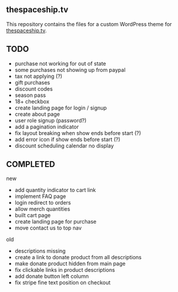 ## thespaceship.tv
This repository contains the files for a custom WordPress theme for [thespaceship.tv](https://thespaceship.tv).

## TODO

- purchase not working for out of state
- some purchases not showing up from paypal
- tax not applying (?)
- gift purchases
- discount codes
- season pass
- 18+ checkbox
- create landing page for login / signup
- create about page
- user role signup (password?)
- add a pagination indicator
- fix layout breaking when show ends before start (?)
- add error icon if show ends before start (?)
- discount scheduling calendar no display

## COMPLETED

new
- add quantity indicator to cart link
- implement FAQ page
- login redirect to orders
- allow merch quantities 
- built cart page
- create landing page for purchase
- move contact us to top nav

old
- descriptions missing
- create a link to donate product from all descriptions
- make donate product hidden from main page
- fix clickable links in product descriptions
- add donate button left column
- fix stripe fine text position on checkout
